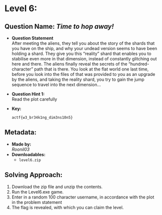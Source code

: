 # Level 6:
## Question Name: *Time to hop away!*
- **Question Statement**  
After meeting the aliens, they tell you about the story of the shards that you have on the ship, and why your undead version seems to have been holding a shard. They give you this “reality” shard that enables you to stabilise even more in that dimension, instead of constantly glitching out here and there. The aliens finally reveal the secrets of the “hundred-character” path that is there. You look at the flat world one last time, before you look into the files of that was provided to you as an upgrade by the aliens, and taking the reality shard, you try to gain the jump sequence to travel into the next dimension…

- **Question Hint 1:**  
Read the plot carefully
- **Key:**
    ```
    actf{w3_br34k1ng_dim3ns10n5}
    ```
## Metadata:
- **Made by:**  
*Roonil03*
- <b>Downloadables:</b>
    - `level6.zip`

## Solving Approach:
1. Download the zip file and unzip the contents.
2. Run the Level6.exe game.
3. Enter in a random 100 character username, in accordance with the plot in the problem statement
4. The flag is revealed, with which you can claim the level.


